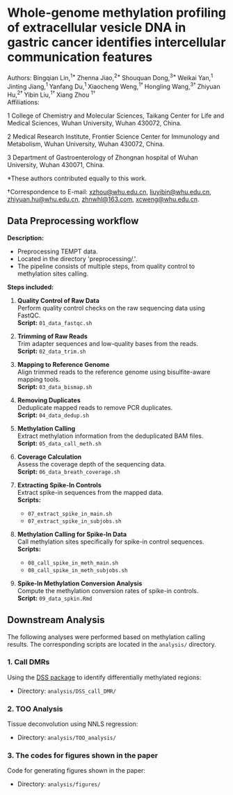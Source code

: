  # Whole-genome methylation profiling of extracellular vesicle DNA in gastric cancer identifies intercellular communication features
 
 
 
 Authors: Bingqian Lin,<sup>1* </sup> Zhenna Jiao,<sup>2* </sup> Shouquan Dong,<sup>3* </sup> Weikai Yan,<sup>1 </sup> Jinting Jiang,<sup>1 </sup> Yanfang Du,<sup>1 </sup> Xiaocheng Weng,<sup>1† </sup> Hongling Wang,<sup>3† </sup> Zhiyuan Hu,<sup>2† </sup> Yibin Liu,<sup>1† </sup> Xiang Zhou <sup>1† </sup>  
 Affiliations:
 
 1 College of Chemistry and Molecular Sciences, Taikang Center for Life and Medical Sciences, Wuhan University, Wuhan 430072, China.
 
 2 Medical Research Institute, Frontier Science Center for Immunology and Metabolism, Wuhan University, Wuhan 430072, China.
 
 3 Department of Gastroenterology of Zhongnan hospital of Wuhan University, Wuhan 430071, China.
 
 *These authors contributed equally to this work. 
 
 †Correspondence to E-mail: xzhou@whu.edu.cn, liuyibin@whu.edu.cn, zhiyuan.hu@whu.edu.cn, zhnwhl@163.com, xcweng@whu.edu.cn.
 
 
 ## Data Preprocessing workflow 
 
 **Description:**
 * Preprocessing TEMPT data.
 * Located in the directory 'preprocessing/.'.
 * The pipeline consists of multiple steps, from quality control to methylation sites calling.
 
 **Steps included:**
 1. **Quality Control of Raw Data**  
    Perform quality control checks on the raw sequencing data using FastQC.  
    **Script:** `01_data_fastqc.sh`
    
 3. **Trimming of Raw Reads**  
    Trim adapter sequences and low-quality bases from the reads.  
    **Script:** `02_data_trim.sh`
    
 4. **Mapping to Reference Genome**  
    Align trimmed reads to the reference genome using bisulfite-aware mapping tools.  
    **Script:** `03_data_bismap.sh`
 
 5. **Removing Duplicates**  
    Deduplicate mapped reads to remove PCR duplicates.  
    **Script:** `04_data_dedup.sh`
 
 6. **Methylation Calling**  
    Extract methylation information from the deduplicated BAM files.  
    **Script:** `05_data_call_meth.sh`
 
 7. **Coverage Calculation**  
    Assess the coverage depth of the sequencing data.  
    **Script:** `06_data_breath_coverage.sh`
 
 8. **Extracting Spike-In Controls**  
    Extract spike-in sequences from the mapped data.  
    **Scripts:**  
    - `07_extract_spike_in_main.sh`  
    - `07_extract_spike_in_subjobs.sh`
 
 9. **Methylation Calling for Spike-In Data**  
    Call methylation sites specifically for spike-in control sequences.  
    **Scripts:**  
    - `08_call_spike_in_meth_main.sh`  
    - `08_call_spike_in_meth_subjobs.sh`
 
 10. **Spike-In Methylation Conversion Analysis**  
    Compute the methylation conversion rates of spike-in controls.  
    **Script:** `09_data_spkin.Rmd`
 
 ## Downstream Analysis
 
 The following analyses were performed based on methylation calling results. The corresponding scripts are located in the `analysis/` directory.
 
 ### 1. Call DMRs
 
 Using the [DSS package](http://bioconductor.org/packages/release/bioc/html/DSS.html) to identify differentially methylated regions:
 
 - Directory: `analysis/DSS_call_DMR/`
 
 ### 2. TOO Analysis
 
 Tissue deconvolution using NNLS regression:
 
 - Directory: `analysis/TOO_analysis/`
 
 ### 3. The codes for figures shown in the paper
 
 Code for generating figures shown in the paper:
 
 - Directory: `analysis/figures/`
 
 
 
 
 
 
 
 
